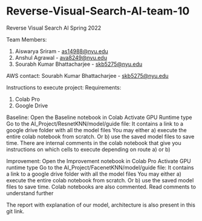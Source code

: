 # Reverse-Visual-Search-AI-team-10
Reverse Visual Search AI Spring 2022

Team Members:
1. Aiswarya Sriram - as14988@nyu.edu
2. Anshul Agrawal - ava8249@nyu.edu
3. Sourabh Kumar Bhattacharjee - skb5275@nyu.edu

AWS contact:
Sourabh Kumar Bhattacharjee - skb5275@nyu.edu

Instructions to execute project:
Requirements:
1. Colab Pro
2. Google Drive

Baseline:
Open the Baseline notebook in Colab
Activate GPU Runtime type
Go to the AI_Project/ResnetKNN/model/guide file: It contains a link to a google drive folder with all the model files
You may either a) execute the entire colab notebook from scratch. Or b) use the saved model files to save time. There are internal comments 
in the colab notebook that give you instructions on which cells to execute depending on route a) or b)

Improvement:
Open the Improvement notebook in Colab Pro
Activate GPU runtime type
Go to the AI_Project/FacenetKNN/model/guide file: It contains a link to a google drive folder with all the model files
You may either a) execute the entire colab notebook from scratch. Or b) use the saved model files to save time. Colab notebooks are
also commented. Read comments to understand further

The report with explanation of our model, architecture is also present in this git link.
